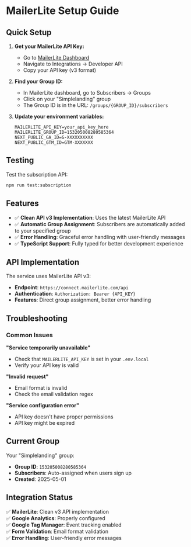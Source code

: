 # MailerLite Setup Guide

## Quick Setup

1. **Get your MailerLite API Key:**
   - Go to [MailerLite Dashboard](https://dashboard.mailerlite.com/)
   - Navigate to Integrations → Developer API
   - Copy your API key (v3 format)

2. **Find your Group ID:**
   - In MailerLite dashboard, go to Subscribers → Groups
   - Click on your "Simplelanding" group
   - The Group ID is in the URL: `/groups/{GROUP_ID}/subscribers`

3. **Update your environment variables:**
   ```env
   MAILERLITE_API_KEY=your_api_key_here
   MAILERLITE_GROUP_ID=153205008280585364
   NEXT_PUBLIC_GA_ID=G-XXXXXXXXXX
   NEXT_PUBLIC_GTM_ID=GTM-XXXXXXX
   ```

## Testing

Test the subscription API:
```bash
npm run test:subscription
```

## Features

- ✅ **Clean API v3 Implementation**: Uses the latest MailerLite API
- ✅ **Automatic Group Assignment**: Subscribers are automatically added to your specified group
- ✅ **Error Handling**: Graceful error handling with user-friendly messages
- ✅ **TypeScript Support**: Fully typed for better development experience

## API Implementation

The service uses MailerLite API v3:
- **Endpoint**: `https://connect.mailerlite.com/api`
- **Authentication**: `Authorization: Bearer {API_KEY}`
- **Features**: Direct group assignment, better error handling

## Troubleshooting

### Common Issues

**"Service temporarily unavailable"**
- Check that `MAILERLITE_API_KEY` is set in your `.env.local`
- Verify your API key is valid

**"Invalid request"**
- Email format is invalid
- Check the email validation regex

**"Service configuration error"**
- API key doesn't have proper permissions
- API key might be expired

## Current Group

Your "Simplelanding" group:
- **Group ID**: `153205008280585364`
- **Subscribers**: Auto-assigned when users sign up
- **Created**: 2025-05-01

## Integration Status

✅ **MailerLite**: Clean v3 API implementation  
✅ **Google Analytics**: Properly configured  
✅ **Google Tag Manager**: Event tracking enabled  
✅ **Form Validation**: Email format validation  
✅ **Error Handling**: User-friendly error messages 